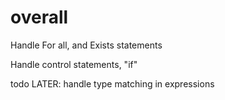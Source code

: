 

# overall

Handle For all, and Exists statements

Handle control statements, "if"

todo  LATER: handle type matching in expressions 
